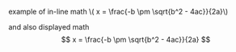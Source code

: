 example of in-line math \\( x = \frac{-b \pm \sqrt{b^2 - 4ac}}{2a}\\)

and also displayed math $$ x = \frac{-b \pm \sqrt{b^2 - 4ac}}{2a} $$
